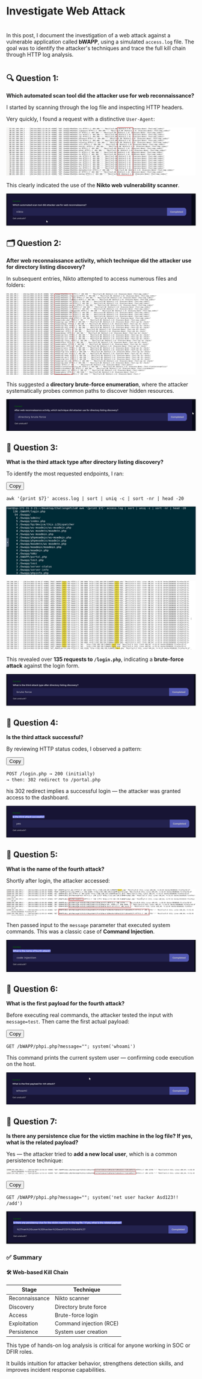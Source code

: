 # Investigate Web Attack

# 

In this post, I document the investigation of a web attack against a vulnerable application called **bWAPP**, using a simulated `access.log` file. The goal was to identify the attacker's techniques and trace the full kill chain through HTTP log analysis.
# 

## 🔍 Question 1:

**Which automated scan tool did the attacker use for web reconnaissance?**

I started by scanning through the log file and inspecting HTTP headers.

Very quickly, I found a request with a distinctive `User-Agent`:

![Nikto web scanner detection.](/img/letsdefend1/image.png)


This clearly indicated the use of the **Nikto web vulnerability scanner**.


![image.png](/img/letsdefend1/image1.png)

## 🗂️ Question 2:

**After web reconnaissance activity, which technique did the attacker use for directory listing discovery?**

In subsequent entries, Nikto attempted to access numerous files and folders:

![image.png](/img/letsdefend1/image2.png)

This suggested a **directory brute-force enumeration**, where the attacker systematically probes common paths to discover hidden resources.


![image.png](/img/letsdefend1/image3.png)

## 🧪 Question 3:

**What is the third attack type after directory listing discovery?**

To identify the most requested endpoints, I ran:

<div class="code-container">
  <button class="copy-btn" onclick="copyToClipboard(this)"> Copy</button>
  <pre class="codeblock"><code>awk '{print $7}' access.log | sort | uniq -c | sort -nr | head -20</code></pre>
</div>

![image.png](/img/letsdefend1/image4.png)

![image.png](/img/letsdefend1/image5.png)

This revealed over **135 requests to `/login.php`**, indicating a **brute-force attack** against the login form.


![image.png](/img/letsdefend1/image6.png)

## 🔐 Question 4:

**Is the third attack successful?**

By reviewing HTTP status codes, I observed a pattern:


<div class="code-container">
  <button class="copy-btn" onclick="copyToClipboard(this)"> Copy</button>
  <pre class="codeblock"><code>POST /login.php → 200 (initially)  
→ then: 302 redirect to /portal.php</code></pre>
</div>




his 302 redirect implies a successful login — the attacker was granted access to the dashboard.


![image.png](/img/letsdefend1/image7.png)

## 💉 Question 5:

**What is the name of the fourth attack?**

Shortly after login, the attacker accessed:

![image.png](/img/letsdefend1/image8.png)

Then passed input to the `message` parameter that executed system commands. This was a classic case of **Command Injection**.


![image.png](/img/letsdefend1/image9.png)

## 🧠 Question 6:

**What is the first payload for the fourth attack?**

Before executing real commands, the attacker tested the input with `message=test`. Then came the first actual payload:

<div class="code-container">
  <button class="copy-btn" onclick="copyToClipboard(this)"> Copy</button>
  <pre class="codeblock"><code>GET /bWAPP/phpi.php?message=""; system('whoami')</code></pre>
</div>

This command prints the current system user — confirming code execution on the host.


![image.png](/img/letsdefend1/image10.png)

## 🔁 Question 7:

**Is there any persistence clue for the victim machine in the log file? If yes, what is the related payload?**

Yes — the attacker tried to **add a new local user**, which is a common persistence technique:

![image.png](/img/letsdefend1/image11.png)

<div class="code-container">
  <button class="copy-btn" onclick="copyToClipboard(this)"> Copy</button>
  <pre class="codeblock"><code>GET /bWAPP/phpi.php?message=""; system('net user hacker Asd123!! /add')</code></pre>
</div>


![image.png](/img/letsdefend1/image12.png)

### ✅ Summary  
#### 🛠️ Web-based Kill Chain

| **Stage**         | **Technique**             |
|-------------------|---------------------------|
| Reconnaissance    | Nikto scanner             |
| Discovery         | Directory brute force     |
| Access            | Brute-force login         |
| Exploitation      | Command injection (RCE)   |
| Persistence       | System user creation      |


This type of hands-on log analysis is critical for anyone working in SOC or DFIR roles.

It builds intuition for attacker behavior, strengthens detection skills, and improves incident response capabilities.